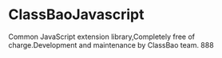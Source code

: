 # ClassBaoJavascript
Common JavaScript extension library,Completely free of charge.Development and maintenance by ClassBao team. 888
